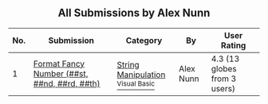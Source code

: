 ﻿<div align="center">

## All Submissions by Alex Nunn

</div>

No.  | Submission | Category | By   | User Rating
---- | ---------- | -------- | ---- | -----------
1 | [Format Fancy Number \(\#\#st, \#\#nd, \#\#rd, \#\#th\)<br />](https://github.com/Planet-Source-Code/alex-nunn-format-fancy-number-st-nd-rd-th__1-13043) | [String Manipulation<br /><sup>Visual Basic</sup>](../ByCategory/string-manipulation__1-5.md) | Alex Nunn | 4.3 (13 globes from 3 users)
